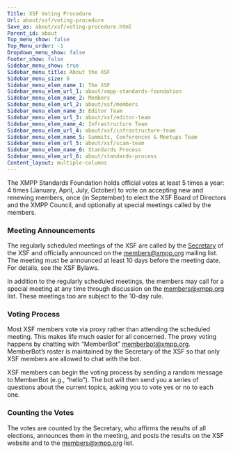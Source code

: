 ```yaml
---
Title: XSF Voting Procedure
Url: about/xsf/voting-procedure
Save_as: about/xsf/voting-procedure.html
Parent_id: about
Top_menu_show: false
Top_Menu_order: -1
Dropdown_menu_show: false
Footer_show: false
Sidebar_menu_show: true
Sidebar_menu_title: About the XSF
Sidebar_menu_size: 6
Sidebar_menu_elem_name_1: The XSF
Sidebar_menu_elem_url_1: about/xmpp-standards-foundation
Sidebar_menu_elem_name_2: Members
Sidebar_menu_elem_url_2: about/xsf/members
Sidebar_menu_elem_name_3: Editor Team
Sidebar_menu_elem_url_3: about/xsf/editor-team
Sidebar_menu_elem_name_4: Infrastructure Team
Sidebar_menu_elem_url_4: about/xsf/infrastructure-team
Sidebar_menu_elem_name_5: Summits, Conferences & Meetups Team
Sidebar_menu_elem_url_5: about/xsf/scam-team
Sidebar_menu_elem_name_6: Standards Process
Sidebar_menu_elem_url_6: about/standards-process
Content_layout: multiple-columns
---
```


The XMPP Standards Foundation holds official votes at least 5 times a year: 4 times (January, April, July, October) to vote on accepting new and renewing members, once (in September) to elect the XSF Board of Directors and the XMPP Council, and optionally at special meetings called by the members.

### Meeting Announcements

The regularly scheduled meetings of the XSF are called by the [Secretary](/about/xsf/people) of the XSF and officially announced on the [members@xmpp.org](http://mail.jabber.org/mailman/listinfo/members) mailing list. The meeting must be announced at least 10 days before the meeting date. For details, see the XSF Bylaws.

In addition to the regularly scheduled meetings, the members may call for a special meeting at any time through discussion on the members@xmpp.org list. These meetings too are subject to the 10-day rule.

### Voting Process

Most XSF members vote via proxy rather than attending the scheduled meeting. This makes life much easier for all concerned. The proxy voting happens by chatting with “MemberBot” [memberbot@xmpp.org](xmpp:memberbot@xmpp.org). MemberBot’s roster is maintained by the Secretary of the XSF so that only XSF members are allowed to chat with the bot.

XSF members can begin the voting process by sending a random message to MemberBot (e.g., “hello”). The bot will then send you a series of questions about the current topics, asking you to vote yes or no to each one.

### Counting the Votes

The votes are counted by the Secretary, who affirms the results of all elections, announces them in the meeting, and posts the results on the XSF website and to the members@xmpp.org list.